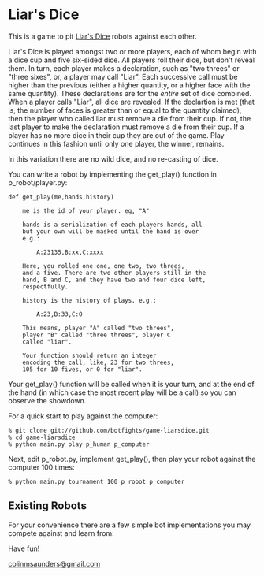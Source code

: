 Liar's Dice
===========

This is a game to pit [Liar's Dice][1] robots against each other.

Liar's Dice is played amongst two or more players, each of whom
begin with a dice cup and five six-sided dice. All players roll their
dice, but don't reveal them. In turn, each player makes a declaration,
such as "two threes" or "three sixes", or, a player may call "Liar".
Each successive call must be higher than the previous (either a higher
quantity, or a higher face with the same quantity). These declarations
are for the *entire* set of dice combined. When a player calls "Liar",
all dice are revealed. If the declartion is met (that is, the number 
of faces is greater than or equal to the quantity claimed), then the 
player who called liar must remove a die from their cup. If not, the 
last player to make the declaration must remove a die from their cup. 
If a player has no more dice in their cup they are out of the game. 
Play continues in this fashion until only one player, the winner,
remains.

In this variation there are no wild dice, and no re-casting of dice.

You can write a robot by implementing the get\_play() function in 
p\_robot/player.py:

    def get_play(me,hands,history) 

        me is the id of your player. eg, "A"

        hands is a serialization of each players hands, all 
        but your own will be masked until the hand is over
        e.g.:
            
            A:23135,B:xx,C:xxxx

        Here, you rolled one one, one two, two threes,
        and a five. There are two other players still in the
        hand, B and C, and they have two and four dice left,
        respectfully.

        history is the history of plays. e.g.:

            A:23,B:33,C:0

        This means, player "A" called "two threes",
        player "B" called "three threes", player C 
        called "liar".

        Your function should return an integer 
        encoding the call, like, 23 for two threes,
        105 for 10 fives, or 0 for "liar".

Your get\_play() function will be called when it is your turn,
and at the end of the hand (in which case the most recent play
will be a call) so you can observe the showdown.

For a quick start to play against the computer:

    % git clone git://github.com/botfights/game-liarsdice.git
    % cd game-liarsdice
    % python main.py play p_human p_computer

Next, edit p\_robot.py, implement get\_play(), then play your
robot against the computer 100 times:

    % python main.py tournament 100 p_robot p_computer

## Existing Robots

For your convenience there are a few simple bot implementations
you may compete against and learn from:

Have fun!

colinmsaunders@gmail.com

[1]: http://en.wikipedia.org/wiki/Liar's_dice
